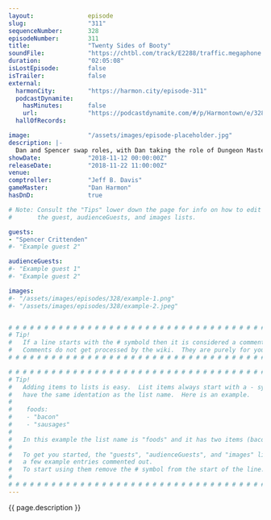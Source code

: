 ```yaml
---
layout:               episode
slug:                 "311"
sequenceNumber:       328
episodeNumber:        311
title:                "Twenty Sides of Booty"
soundFile:            "https://chtbl.com/track/E2288/traffic.megaphone.fm/STA3167373224.mp3?updated=1596582516"
duration:             "02:05:08"
isLostEpisode:        false
isTrailer:            false
external:
  harmonCity:         "https://harmon.city/episode-311"
  podcastDynamite:
    hasMinutes:       false
    url:              "https://podcastdynamite.com/#/p/Harmontown/e/328/311"
  hallOfRecords:      

image:                "/assets/images/episode-placeholder.jpg"
description: |-
  Dan and Spencer swap roles, with Dan taking the role of Dungeon Master. Spencer auto-tunes himself, becoming a robot from a magical land. Jeff immerses himself in a Vietnam era character.
showDate:             "2018-11-12 00:00:00Z"
releaseDate:          "2018-11-22 11:00:00Z"
venue:                
comptroller:          "Jeff B. Davis"
gameMaster:           "Dan Harmon"
hasDnD:               true

# Note: Consult the "Tips" lower down the page for info on how to edit
#       the guest, audienceGuests, and images lists.

guests:
- "Spencer Crittenden"
#- "Example guest 2"

audienceGuests:
#- "Example guest 1"
#- "Example guest 2"

images:
#- "/assets/images/episodes/328/example-1.png"
#- "/assets/images/episodes/328/example-2.jpeg"


# # # # # # # # # # # # # # # # # # # # # # # # # # # # # # # # # # # # # # # # # # # # #
# Tip!
#   If a line starts with the # symbold then it is considered a comment.
#   Comments do not get processed by the wiki.  They are purely for your information.
# # # # # # # # # # # # # # # # # # # # # # # # # # # # # # # # # # # # # # # # # # # # #

# # # # # # # # # # # # # # # # # # # # # # # # # # # # # # # # # # # # # # # # # # # # #
# Tip!
#   Adding items to lists is easy.  List items always start with a - symbol and have
#   have the same identation as the list name.  Here is an example.
#
#    foods:
#    - "bacon"
#    - "sausages"
#
#   In this example the list name is "foods" and it has two items (bacon, and sausages).
#
#   To get you started, the "guests", "audienceGuests", and "images" lists below have
#   a few example entries commented out.
#   To start using them remove the # symbol from the start of the line.
#
# # # # # # # # # # # # # # # # # # # # # # # # # # # # # # # # # # # # # # # # # # # # #
---
```


<!-- The episode description will be rendered here -->
{{ page.description }}

<!-- Add your content BELOW here -->
<!-- vvvvvvvvvvvvvvvvvvvvvvvvvvv -->




<!-- ^^^^^^^^^^^^^^^^^^^^^^^^^^^ -->
<!-- Add your content ABOVE here -->

<!-- The episode gallery will be rendered here -->